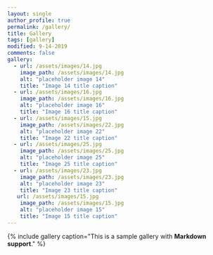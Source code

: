 ```yaml
---
layout: single
author_profile: true
permalink: /gallery/
title: Gallery
tags: [gallery]
modified: 9-14-2019
comments: false
gallery:
  - url: /assets/images/14.jpg
    image_path: /assets/images/14.jpg
    alt: "placeholder image 14"
    title: "Image 14 title caption"
  - url: /assets/images/16.jpg
    image_path: /assets/images/16.jpg
    alt: "placeholder image 16"
    title: "Image 16 title caption"
  - url: /assets/images/15.jpg
    image_path: /assets/images/22.jpg
    alt: "placeholder image 22"
    title: "Image 22 title caption"  
  - url: /assets/images/25.jpg
    image_path: /assets/images/25.jpg
    alt: "placeholder image 25"
    title: "Image 25 title caption"
  - url: /assets/images/23.jpg
    image_path: /assets/images/23.jpg
    alt: "placeholder image 23"
    title: "Image 23 title caption"
   url: /assets/images/15.jpg
    image_path: /assets/images/15.jpg
    alt: "placeholder image 15"
    title: "Image 15 title caption"     
---
```


{% include gallery caption="This is a sample gallery with **Markdown support**." %}

